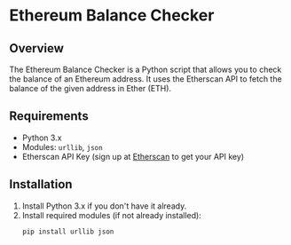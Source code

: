 # Ethereum Balance Checker

## Overview

The Ethereum Balance Checker is a Python script that allows you to check the balance of an Ethereum address. It uses the Etherscan API to fetch the balance of the given address in Ether (ETH).

## Requirements

- Python 3.x
- Modules: `urllib`, `json`
- Etherscan API Key (sign up at [Etherscan](https://etherscan.io/) to get your API key)

## Installation

1. Install Python 3.x if you don't have it already.
2. Install required modules (if not already installed):
   ```bash
   pip install urllib json
